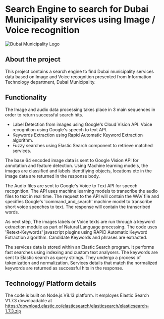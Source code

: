 # Search Engine to search for Dubai Municipality services using Image / Voice recognition

 
![Dubai Municipality Logo](https://github.com/dubaimunicipalityitd/ImageRecognitionAI/blob/main/dmLogo.png)


## About the project

This project contains a search engine to find Dubai municipality services data based on Image and Voice recognition presented from Information Technology department, Dubai Municipality.


## Functionality

The Image and audio data processing takes place in 3 main sequences in order to return successful search hits.

- Label Detection from images using Google's Cloud Vision API. Voice recognition using Google's speech to text API. 
- Keywords Extraction using Rapid Automatic Keyword Extraction algorithm.
- Fuzzy searches using Elastic Search component to retrieve matched services.



The base 64 encoded image data is sent to Google Vision API for annotation and feature detection. Using Machine learning models, the images are classified and labels identifiying objects, locations etc in the image data are returned in the response body.

The Audio files are sent to Google's Voice to Text API for speech recognition. The API uses machine learning models to transcribe the audio files to text in real time. The request to the API will contain the WAV file and specifies Google's 'command_and_search' machine model to transcribe short voice speeches to text. The response will contain the transcribed words.

As next step, The images labels or Voice texts are run through a keyword extraction module as part of Natural Language processing. The code uses 'Retext-Keywords' javascript plugins using RAPID Automatic Keyword Extraction algorithm. Candidate Keywords and phrases are extracted.

The services data is stored within an Elastic Search program. It performs fast searches using indexing and custom text analysers. The keywords are sent to Elastic search as query strings. They undergo a process of tokenization and normalization. Services details that match the normalized keywords are returned as successful hits in the response.


## Technology/ Platform details

The code is built on Node.js V8.13 platform. It employes Elastic Search V1.7.3 downloadable at https://download.elastic.co/elasticsearch/elasticsearch/elasticsearch-1.7.3.zip
